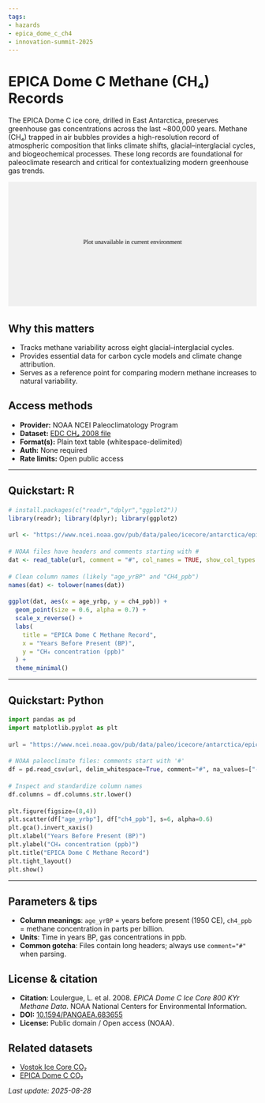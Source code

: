 ```yaml
---
tags:
- hazards
- epica_dome_c_ch4
- innovation-summit-2025
---
```


EPICA Dome C Methane (CH₄) Records
================

The EPICA Dome C ice core, drilled in East Antarctica, preserves greenhouse gas concentrations across the last ~800,000 years. Methane (CH₄) trapped in air bubbles provides a high-resolution record of atmospheric composition that links climate shifts, glacial–interglacial cycles, and biogeochemical processes. These long records are foundational for paleoclimate research and critical for contextualizing modern greenhouse gas trends.

![EPICA Dome C Methane Record plot](epica_ch4.svg)

## Why this matters

* Tracks methane variability across eight glacial–interglacial cycles.
* Provides essential data for carbon cycle models and climate change attribution.
* Serves as a reference point for comparing modern methane increases to natural variability.

## Access methods

* **Provider:** NOAA NCEI Paleoclimatology Program
* **Dataset:** [EDC CH₄ 2008 file](https://www.ncei.noaa.gov/pub/data/paleo/icecore/antarctica/epica_domec/edc-ch4-2008-noaa.txt)
* **Format(s):** Plain text table (whitespace-delimited)
* **Auth:** None required
* **Rate limits:** Open public access

---

## Quickstart: R

```r
# install.packages(c("readr","dplyr","ggplot2"))
library(readr); library(dplyr); library(ggplot2)

url <- "https://www.ncei.noaa.gov/pub/data/paleo/icecore/antarctica/epica_domec/edc-ch4-2008-noaa.txt"

# NOAA files have headers and comments starting with #
dat <- read_table(url, comment = "#", col_names = TRUE, show_col_types = FALSE)

# Clean column names (likely "age_yrBP" and "CH4_ppb")
names(dat) <- tolower(names(dat))

ggplot(dat, aes(x = age_yrbp, y = ch4_ppb)) +
  geom_point(size = 0.6, alpha = 0.7) +
  scale_x_reverse() +
  labs(
    title = "EPICA Dome C Methane Record",
    x = "Years Before Present (BP)",
    y = "CH₄ concentration (ppb)"
  ) +
  theme_minimal()
```

---

## Quickstart: Python

```python
import pandas as pd
import matplotlib.pyplot as plt

url = "https://www.ncei.noaa.gov/pub/data/paleo/icecore/antarctica/epica_domec/edc-ch4-2008-noaa.txt"

# NOAA paleoclimate files: comments start with '#'
df = pd.read_csv(url, delim_whitespace=True, comment="#", na_values=["-9999"])

# Inspect and standardize column names
df.columns = df.columns.str.lower()

plt.figure(figsize=(8,4))
plt.scatter(df["age_yrbp"], df["ch4_ppb"], s=6, alpha=0.6)
plt.gca().invert_xaxis()
plt.xlabel("Years Before Present (BP)")
plt.ylabel("CH₄ concentration (ppb)")
plt.title("EPICA Dome C Methane Record")
plt.tight_layout()
plt.show()
```

---

## Parameters & tips

* **Column meanings**: `age_yrBP` = years before present (1950 CE), `ch4_ppb` = methane concentration in parts per billion.
* **Units**: Time in years BP, gas concentrations in ppb.
* **Common gotcha**: Files contain long headers; always use `comment="#"` when parsing.

## License & citation

* **Citation**: Loulergue, L. et al. 2008. *EPICA Dome C Ice Core 800 KYr Methane Data*. NOAA National Centers for Environmental Information.
* **DOI:** [10.1594/PANGAEA.683655](https://doi.org/10.1594/PANGAEA.683655)
* **License:** Public domain / Open access (NOAA).

## Related datasets

* [Vostok Ice Core CO₂](https://www.ncei.noaa.gov/access/paleo-search/study/2446)
* [EPICA Dome C CO₂](https://www.ncei.noaa.gov/pub/data/paleo/icecore/antarctica/epica_domec/edc-co2-2008-noaa.txt)

*Last update: 2025-08-28*
